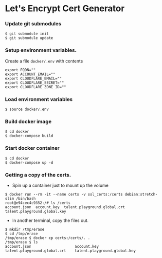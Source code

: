 # Let's Encrypt Cert Generator

### Update git submodules
```
$ git submodule init
$ git submodule update
```

### Setup environment variables.
Create a file `docker/.env` with contents
```
export FQDN=""
export ACCOUNT_EMAIL=""
export CLOUDFLARE_EMAIL=""
export CLOUDFLARE_SECRET=""
export CLOUDFLARE_ZONE_ID=""
```

### Load environment variables
```
$ source docker/.env
```

### Build docker image
```
$ cd docker
$ docker-compose build
```

### Start docker container
```
$ cd docker
$ docker-compose up -d
```

### Getting a copy of the certs.
* Spin up a container just to mount up the volume
```
$ docker run --rm -it --name certs -v ssl_certs:/certs debian:stretch-slim /bin/bash
root@e94cec4c9352:/# ls /certs
account.json  account.key  talent.playground.global.crt talent.playground.global.key
```

* In another terminal, copy the files out.
```
$ mkdir /tmp/erase
$ cd /tmp/erase
/tmp/erase $ docker cp certs:/certs/. .
/tmp/erase $ ls
account.json                    account.key                     talent.playground.global.crt    talent.playground.global.key
```
